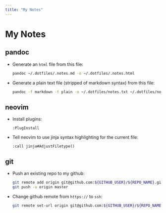 ```yaml
---
title: "My Notes"
---
```


# My Notes

## pandoc

* Generate an `html` file from this file:

  ```bash
  pandoc ~/.dotfiles/.notes.md -o ~/.dotfiles/.notes.html
  ```

* Generate a plain text file (stripped of markdown syntax) from this file:

  ```bash
  pandoc -f markdown -t plain -o ~/.dotfiles/notes.txt ~/.dotfiles/notes.md
  ```

## neovim

* Install plugins:

  ```
  :PlugInstall
  ```

* Tell neovim to use jinja syntax highlighting for the current file:

  ```
  :call jinja#AdjustFiletype()
  ```

## git

* Push an existing repo to my github:

  ```bash
  git remote add origin git@github.com:${GITHUB_USER}/${REPO_NAME}.git
  git push -u origin master
  ```

* Change github remote from `https://` to `ssh`:

  ```bash
  git remote set-url origin git@github.com:${GITHUB_USER}/${REPO_NAME}.git
  ```
